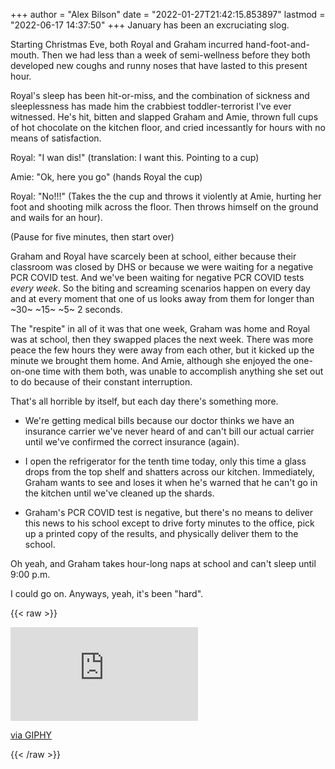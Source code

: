 +++
author = "Alex Bilson"
date = "2022-01-27T21:42:15.853897"
lastmod = "2022-06-17 14:37:50"
+++
January has been an excruciating slog.

Starting Christmas Eve, both Royal and Graham incurred hand-foot-and-mouth. Then we had less than a week of semi-wellness before they both developed new coughs and runny noses that have lasted to this present hour.

Royal's sleep has been hit-or-miss, and the combination of sickness and sleeplessness has made him the crabbiest toddler-terrorist I've ever witnessed. He's hit, bitten and slapped Graham and Amie, thrown full cups of hot chocolate on the kitchen floor, and cried incessantly for hours with no means of satisfaction.

Royal: "I wan dis!" (translation: I want this. Pointing to a cup)

Amie: "Ok, here you go" (hands Royal the cup)

Royal: "No!!!" (Takes the the cup and throws it violently at Amie, hurting her foot and shooting milk across the floor. Then throws himself on the ground and wails for an hour).

(Pause for five minutes, then start over)

Graham and Royal have scarcely been at school, either because their classroom was closed by DHS or because we were waiting for a negative PCR COVID test. And we've been waiting for negative PCR COVID tests _every week_. So the biting and screaming scenarios happen on every day and at every moment that one of us looks away from them for longer than ~30~ ~15~ ~5~ 2 seconds.

The "respite" in all of it was that one week, Graham was home and Royal was at school, then they swapped places the next week. There was more peace the few hours they were away from each other, but it kicked up the minute we brought them home. And Amie, although she enjoyed the one-on-one time with them both, was unable to accomplish anything she set out to do because of their constant interruption.

That's all horrible by itself, but each day there's something more.

- We're getting medical bills because our doctor thinks we have an insurance carrier we've never heard of and can't bill our actual carrier until we've confirmed the correct insurance (again).

- I open the refrigerator for the tenth time today, only this time a glass drops from the top shelf and shatters across our kitchen. Immediately, Graham wants to see and loses it when he's warned that he can't go in the kitchen until we've cleaned up the shards.

- Graham's PCR COVID test is negative, but there's no means to deliver this news to his school except to drive forty minutes to the office, pick up a printed copy of the results, and physically deliver them to the school.

Oh yeah, and Graham takes hour-long naps at school and can't sleep until 9:00 p.m.

I could go on. Anyways, yeah, it's been "hard".

{{< raw >}}
<iframe src="https://giphy.com/embed/7WPKsxlgIfDk7yJ5BK" frameBorder="0" class="giphy-embed" allowFullScreen></iframe><p><a href="https://giphy.com/gifs/HBOMax-hbomax-national-lampoons-moviesonhbomax-7WPKsxlgIfDk7yJ5BK">via GIPHY</a></p>
{{< /raw >}}
